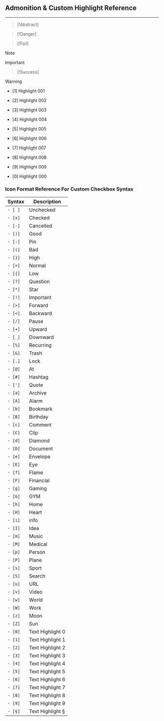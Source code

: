 ## Admonition & Custom Highlight Reference
---
>[!Abstract] 

>[!Danger] 

>[!Fail]

>[!Note]

>[!Important]

>[!Success]

>[!Warning]

- [1] Highlight 001 

- [2] Highlight 002

- [3] Highlight 003

- [4] Highlight 004
 
- [5] Highlight 005

- [6] Highlight 006

- [7] Highlight 007

- [8] Highlight 008
 
- [9] Highlight 009
 
- [0] Highlight 000


### Icon Format Reference For Custom Checkbox Syntax

| Syntax | Description |
| ---- | ---- |
| `- [ ]` | Unchecked |
| `- [x]` | Checked |
| `- [-]` | Cancelled |
| `- [)]` | Good |
| `- [:]` | Pin |
| `- [(]` | Bad |
| `- [}]` | High |
| `- [=]` | Normal |
| `- [{]` | Low |
| `- [?]` | Question |
| `- [*]` | Star |
| `- [!]` | Important |
| `- [>]` | Forward |
| `- [<]` | Backward |
| `- [/]` | Pause |
| `- [+]` | Upward |
| `- [_]` | Downward |
| `- [%]` | Recurring |
| `- [&]` | Trash |
| `- [.]` | Lock |
| `- [@]` | At |
| `- [#]` | Hashtag |
| `- [']` | Quote |
| `- [a]` | Archive |
| `- [A]` | Alarm |
| `- [b]` | Bookmark |
| `- [B]` | Birthday |
| `- [c]` | Comment |
| `- [C]` | Clip |
| `- [d]` | Diamond |
| `- [D]` | Document |
| `- [e]` | Envelope |
| `- [E]` | Eye |
| `- [f]` | Flame |
| `- [F]` | Financial |
| `- [g]` | Gaming |
| `- [G]` | GYM |
| `- [h]` | Home |
| `- [H]` | Heart |
| `- [i]` | info |
| `- [I]` | Idea |
| `- [m]` | Music |
| `- [M]` | Medical |
| `- [p]` | Person |
| `- [P]` | Plane |
| `- [s]` | Sport |
| `- [S]` | Search |
| `- [u]` | URL |
| `- [v]` | Video |
| `- [w]` | World |
| `- [W]` | Work |
| `- [z]` | Moon |
| `- [Z]` | Sun |
| `- [0]` | Text Highlight 0 |
| `- [1]` | Text Highlight 1 |
| `- [2]` | Text Highlight 2 |
| `- [3]` | Text Highlight 3 |
| `- [4]` | Text Highlight 4 |
| `- [5]` | Text Highlight 5 |
| `- [6]` | Text Highlight 6 |
| `- [7]` | Text Highlight 7 |
| `- [8]` | Text Highlight 8 |
| `- [9]` | Text Highlight 9 |
| `- [§]` | Text Highlight § |
